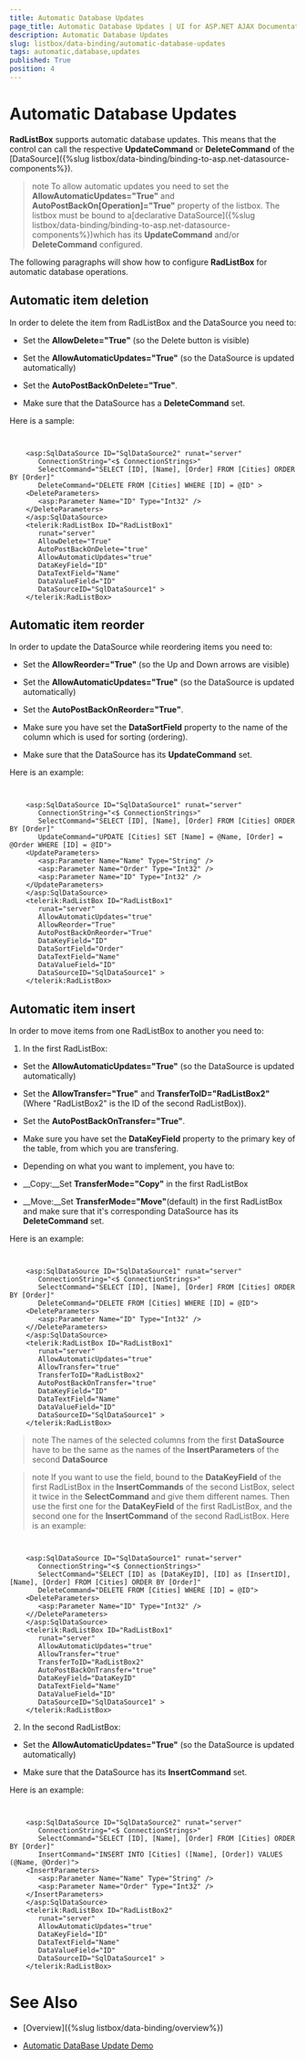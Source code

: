 ```yaml
---
title: Automatic Database Updates
page_title: Automatic Database Updates | UI for ASP.NET AJAX Documentation
description: Automatic Database Updates
slug: listbox/data-binding/automatic-database-updates
tags: automatic,database,updates
published: True
position: 4
---
```


# Automatic Database Updates



__RadListBox__ supports automatic database updates. This means that the control can call the respective __UpdateCommand__ or __DeleteCommand__ of the [DataSource]({%slug listbox/data-binding/binding-to-asp.net-datasource-components%}).

>note To allow automatic updates you need to set the __AllowAutomaticUpdates="True"__ and __AutoPostBackOn[Operation]="True"__ property of the listbox. The listbox must be bound to a[declarative DataSource]({%slug listbox/data-binding/binding-to-asp.net-datasource-components%})which has its __UpdateCommand__ and/or __DeleteCommand__ configured.
>


The following paragraphs will show how to configure __RadListBox__ for automatic database operations.

## Automatic item deletion

In order to delete the item from RadListBox and the DataSource you need to:

* Set the __AllowDelete="True"__ (so the Delete button is visible)

* Set the __AllowAutomaticUpdates="True"__ (so the DataSource is updated automatically)

* Set the __AutoPostBackOnDelete="True"__.

* Make sure that the DataSource has a __DeleteCommand__ set.

Here is a sample:

````ASPNET
	     
	
	<asp:SqlDataSource ID="SqlDataSource2" runat="server"
	   ConnectionString="<$ ConnectionStrings>"
	   SelectCommand="SELECT [ID], [Name], [Order] FROM [Cities] ORDER BY [Order]"
	   DeleteCommand="DELETE FROM [Cities] WHERE [ID] = @ID" >
	<DeleteParameters>
	   <asp:Parameter Name="ID" Type="Int32" />
	</DeleteParameters>
	</asp:SqlDataSource>
	<telerik:RadListBox ID="RadListBox1"
	   runat="server"
	   AllowDelete="True"
	   AutoPostBackOnDelete="true"
	   AllowAutomaticUpdates="true"
	   DataKeyField="ID"                 
	   DataTextField="Name"  
	   DataValueField="ID"
	   DataSourceID="SqlDataSource1" >
	</telerik:RadListBox> 
````



## Automatic item reorder

In order to update the DataSource while reordering items you need to:

* Set the __AllowReorder="True"__ (so the Up and Down arrows are visible)

* Set the __AllowAutomaticUpdates="True"__ (so the DataSource is updated automatically)

* Set the __AutoPostBackOnReorder="True"__.

* Make sure you have set the __DataSortField__ property to the name of the column which is used for sorting (ordering).

* Make sure that the DataSource has its __UpdateCommand__ set.

Here is an example:

````ASPNET
	     
	
	<asp:SqlDataSource ID="SqlDataSource1" runat="server"
	   ConnectionString="<$ ConnectionStrings>"
	   SelectCommand="SELECT [ID], [Name], [Order] FROM [Cities] ORDER BY [Order]"
	   UpdateCommand="UPDATE [Cities] SET [Name] = @Name, [Order] = @Order WHERE [ID] = @ID">
	<UpdateParameters>
	   <asp:Parameter Name="Name" Type="String" />
	   <asp:Parameter Name="Order" Type="Int32" />
	   <asp:Parameter Name="ID" Type="Int32" />
	</UpdateParameters>
	</asp:SqlDataSource>
	<telerik:RadListBox ID="RadListBox1"
	   runat="server"
	   AllowAutomaticUpdates="true"
	   AllowReorder="True"        
	   AutoPostBackOnReorder="True"
	   DataKeyField="ID"           
	   DataSortField="Order"        
	   DataTextField="Name"  
	   DataValueField="ID"                
	   DataSourceID="SqlDataSource1" >
	</telerik:RadListBox> 
````





## Automatic item insert

In order to move items from one RadListBox to another you need to:

1. In the first RadListBox:

* Set the __AllowAutomaticUpdates="True"__ (so the DataSource is updated automatically)

* Set the __AllowTransfer="True"__ and __TransferToID="RadListBox2"__ (Where "RadListBox2" is the ID of the second RadListBox)).

* Set the __AutoPostBackOnTransfer="True"__.

* Make sure you have set the __DataKeyField__ property to the primary key of the table, from which you are transfering.

* Depending on what you want to implement, you have to:

* __Copy:__Set __TransferMode="Copy"__ in the first RadListBox

* __Move:__Set __TransferMode="Move"__(default) in the first RadListBox and make sure that it's corresponding DataSource has its __DeleteCommand__ set.

Here is an example:

````ASPNET
	     
	
	<asp:SqlDataSource ID="SqlDataSource1" runat="server"
	   ConnectionString="<$ ConnectionStrings>"
	   SelectCommand="SELECT [ID], [Name], [Order] FROM [Cities] ORDER BY [Order]"
	   DeleteCommand="DELETE FROM [Cities] WHERE [ID] = @ID">
	<DeleteParameters>
	   <asp:Parameter Name="ID" Type="Int32" />
	<//DeleteParameters>
	</asp:SqlDataSource>
	<telerik:RadListBox ID="RadListBox1"
	   runat="server"
	   AllowAutomaticUpdates="true"   
	   AllowTransfer="true"
	   TransferToID="RadListBox2"
	   AutoPostBackOnTransfer="true"
	   DataKeyField="ID"             
	   DataTextField="Name"  
	   DataValueField="ID"                
	   DataSourceID="SqlDataSource1" >
	</telerik:RadListBox> 
````



>note The names of the selected columns from the first __DataSource__ have to be the same as the names of the __InsertParameters__ of the second __DataSource__ 
>


>note If you want to use the field, bound to the __DataKeyField__ of the first RadListBox in the __InsertCommands__ of the second ListBox, select it twice in the __SelectCommand__ and give them different names. Then use the first one for the __DataKeyField__ of the first RadListBox, and the second one for the __InsertCommand__ of the second RadListBox.
>Here is an example:
>


````ASPNET
	     
	
	<asp:SqlDataSource ID="SqlDataSource1" runat="server"
	   ConnectionString="<$ ConnectionStrings>"
	   SelectCommand="SELECT [ID] as [DataKeyID], [ID] as [InsertID], [Name], [Order] FROM [Cities] ORDER BY [Order]"
	   DeleteCommand="DELETE FROM [Cities] WHERE [ID] = @ID">
	<DeleteParameters>
	   <asp:Parameter Name="ID" Type="Int32" />
	<//DeleteParameters>
	</asp:SqlDataSource>
	<telerik:RadListBox ID="RadListBox1"
	   runat="server"
	   AllowAutomaticUpdates="true"   
	   AllowTransfer="true"
	   TransferToID="RadListBox2"
	   AutoPostBackOnTransfer="true"
	   DataKeyField="DataKeyID"             
	   DataTextField="Name"  
	   DataValueField="ID"                
	   DataSourceID="SqlDataSource1" >
	</telerik:RadListBox> 
````





2. In the second RadListBox:

* Set the __AllowAutomaticUpdates="True"__ (so the DataSource is updated automatically)

* Make sure that the DataSource has its __InsertCommand__ set.

Here is an example:

````ASPNET
	     
	
	<asp:SqlDataSource ID="SqlDataSource2" runat="server"
	   ConnectionString="<$ ConnectionStrings>"
	   SelectCommand="SELECT [ID], [Name], [Order] FROM [Cities] ORDER BY [Order]"
	   InsertCommand="INSERT INTO [Cities] ([Name], [Order]) VALUES (@Name, @Order)">
	<InsertParameters>
	   <asp:Parameter Name="Name" Type="String" />
	   <asp:Parameter Name="Order" Type="Int32" />
	</InsertParameters>
	</asp:SqlDataSource>
	<telerik:RadListBox ID="RadListBox2"
	   runat="server"
	   AllowAutomaticUpdates="true"  
	   DataKeyField="ID"            
	   DataTextField="Name"  
	   DataValueField="ID"                
	   DataSourceID="SqlDataSource1" >
	</telerik:RadListBox> 
````





# See Also

 * [Overview]({%slug listbox/data-binding/overview%})

 * [Automatic DataBase Update Demo](http://demos.telerik.com/aspnet-ajax/listbox/examples/populatingwithdata/databaseupdate/defaultcs.aspx)
